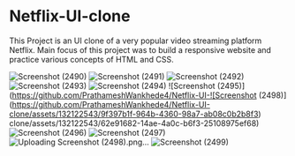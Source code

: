 # Netflix-UI-clone
This Project is an UI clone of a very popular video streaming platform Netflix. Main focus of this project was to build a responsive website and practice various concepts of HTML and CSS. 

![Screenshot (2490)](https://github.com/PrathameshWankhede4/Netflix-UI-clone/assets/132122543/09c600d4-c848-47ee-95ab-33c5098f24ba)
![Screenshot (2491)](https://github.com/PrathameshWankhede4/Netflix-UI-clone/assets/132122543/9dc229db-d2eb-41cb-9ef0-3451e2b4291f)
![Screenshot (2492)](https://github.com/PrathameshWankhede4/Netflix-UI-clone/assets/132122543/a7be93ce-fecd-462a-9595-899beb5cccc3)
![Screenshot (2493)](https://github.com/PrathameshWankhede4/Netflix-UI-clone/assets/132122543/a9731c67-1dc6-41bc-ae2f-98c8d36c7117)
![Screenshot (2494)](https://github.com/PrathameshWankhede4/Netflix-UI-clone/assets/132122543/16e01634-789e-452d-b1f2-a803c1686992)
![Screenshot (2495)](https://github.com/PrathameshWankhede4/Netflix-UI-![Screenshot (2498)](https://github.com/PrathameshWankhede4/Netflix-UI-clone/assets/132122543/9f397b1f-964b-4360-98a7-ab08c0b2b8f3)
clone/assets/132122543/62e91682-14ae-4a0c-b6f3-25108975ef68)
![Screenshot (2496)](https://github.com/PrathameshWankhede4/Netflix-UI-clone/assets/132122543/2e452dee-d544-460a-b108-f226734a20e5)
![Screenshot (2497)](https://github.com/PrathameshWankhede4/Netflix-UI-clone/assets/132122543/9e4e02b6-d1a8-4a2d-8114-2822159c14d2)
![Uploading Screenshot (2498).png…]()
![Screenshot (2499)](https://github.com/PrathameshWankhede4/Netflix-UI-clone/assets/132122543/18bd8c63-f6f5-4461-830e-a8a73ed03f19)

